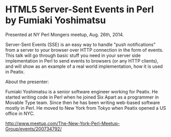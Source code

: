 HTML5 Server-Sent Events in Perl by Fumiaki Yoshimatsu
==============
Presented at NY Perl Mongers meetup, Aug. 26th, 2014.

Server-Sent Events (SSE) is an easy way to handle "push notifications" from a server to your browser over HTTP connection in the form of events. This talk will go through basic stuff you need in your server side implementation in Perl to send events to browsers (or any HTTP clients), and will show as an example of a real world implementation, how it is used in Peatix.

About the presenter:

Fumiaki Yoshimatsu is a senior software engineer working for Peatix. He started writing code in Perl when he joined Six Apart as a programmer in Movable Type team. Since then he has been writing web-based software mostly in Perl. He moved to New York from Tokyo when Peatix opened a US office in NYC.

http://www.meetup.com/The-New-York-Perl-Meetup-Group/events/200734792/
